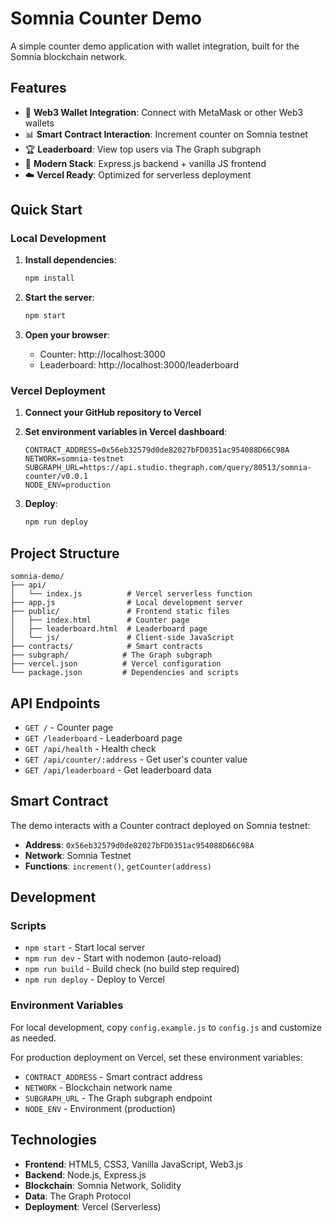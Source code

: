 # Somnia Counter Demo

A simple counter demo application with wallet integration, built for the Somnia blockchain network.

## Features

- 🔗 **Web3 Wallet Integration**: Connect with MetaMask or other Web3 wallets
- 📊 **Smart Contract Interaction**: Increment counter on Somnia testnet
- 🏆 **Leaderboard**: View top users via The Graph subgraph
- 🚀 **Modern Stack**: Express.js backend + vanilla JS frontend
- ☁️ **Vercel Ready**: Optimized for serverless deployment

## Quick Start

### Local Development

1. **Install dependencies**:
   ```bash
   npm install
   ```

2. **Start the server**:
   ```bash
   npm start
   ```

3. **Open your browser**:
   - Counter: http://localhost:3000
   - Leaderboard: http://localhost:3000/leaderboard

### Vercel Deployment

1. **Connect your GitHub repository to Vercel**

2. **Set environment variables in Vercel dashboard**:
   ```
   CONTRACT_ADDRESS=0x56eb32579d0de82027bFD0351ac954088D66C98A
   NETWORK=somnia-testnet
   SUBGRAPH_URL=https://api.studio.thegraph.com/query/80513/somnia-counter/v0.0.1
   NODE_ENV=production
   ```

3. **Deploy**:
   ```bash
   npm run deploy
   ```

## Project Structure

```
somnia-demo/
├── api/
│   └── index.js          # Vercel serverless function
├── app.js                # Local development server
├── public/               # Frontend static files
│   ├── index.html        # Counter page
│   ├── leaderboard.html  # Leaderboard page
│   └── js/               # Client-side JavaScript
├── contracts/            # Smart contracts
├── subgraph/            # The Graph subgraph
├── vercel.json          # Vercel configuration
└── package.json         # Dependencies and scripts
```

## API Endpoints

- `GET /` - Counter page
- `GET /leaderboard` - Leaderboard page
- `GET /api/health` - Health check
- `GET /api/counter/:address` - Get user's counter value
- `GET /api/leaderboard` - Get leaderboard data

## Smart Contract

The demo interacts with a Counter contract deployed on Somnia testnet:
- **Address**: `0x56eb32579d0de82027bFD0351ac954088D66C98A`
- **Network**: Somnia Testnet
- **Functions**: `increment()`, `getCounter(address)`

## Development

### Scripts

- `npm start` - Start local server
- `npm run dev` - Start with nodemon (auto-reload)
- `npm run build` - Build check (no build step required)
- `npm run deploy` - Deploy to Vercel

### Environment Variables

For local development, copy `config.example.js` to `config.js` and customize as needed.

For production deployment on Vercel, set these environment variables:
- `CONTRACT_ADDRESS` - Smart contract address
- `NETWORK` - Blockchain network name
- `SUBGRAPH_URL` - The Graph subgraph endpoint
- `NODE_ENV` - Environment (production)

## Technologies

- **Frontend**: HTML5, CSS3, Vanilla JavaScript, Web3.js
- **Backend**: Node.js, Express.js
- **Blockchain**: Somnia Network, Solidity
- **Data**: The Graph Protocol
- **Deployment**: Vercel (Serverless) 